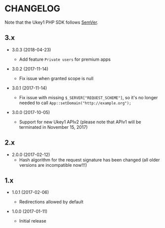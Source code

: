 # CHANGELOG

Note that the Ukey1 PHP SDK follows [SemVer](http://semver.org/).


## 3.x

- 3.0.3 (2018-04-23)
  - Add feature `Private users` for premium apps

- 3.0.2 (2017-11-14)
  - Fix issue when granted scope is null

- 3.0.1 (2017-11-14)
  - Fix issue with missing `$_SERVER["REQUEST_SCHEME"]`, so it's no longer needed to call `App::setDomain("http://example.org");`

- 3.0.0 (2017-10-05)
  - Support for new Ukey1 APIv2 (please note that APIv1 will be terminated in November 15, 2017)

## 2.x

- 2.0.0 (2017-02-12)
  - Hash algorithm for the request signature has been changed (all older versions are incompatible now!!!)

## 1.x

- 1.0.1 (2017-02-06)
  - Redirections allowed by default

- 1.0.0 (2017-01-11)
  - Initial release